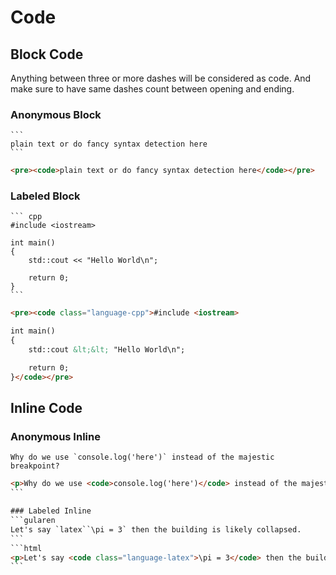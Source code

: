# Code

## Block Code
Anything between three or more dashes will be considered as code.
And make sure to have same dashes count between opening and ending.

### Anonymous Block
````gularen
```
plain text or do fancy syntax detection here
```
````
```html
<pre><code>plain text or do fancy syntax detection here</code></pre>
```

### Labeled Block
````gularen
``` cpp
#include <iostream>

int main() 
{
	std::cout << "Hello World\n";

	return 0;
}
```
````
```html
<pre><code class="language-cpp">#include <iostream>

int main() 
{
	std::cout &lt;&lt; "Hello World\n";

	return 0;
}</code></pre>
```

## Inline Code

### Anonymous Inline
```gularen
Why do we use `console.log('here')` instead of the majestic breakpoint?
```
````html
<p>Why do we use <code>console.log('here')</code> instead of the majestic breakpoint?</p>
```

### Labeled Inline
```gularen
Let's say `latex``\pi = 3` then the building is likely collapsed.
```
```html
<p>Let's say <code class="language-latex">\pi = 3</code> then the building is likely collapsed.</p>
```
